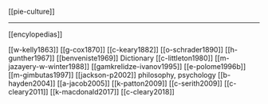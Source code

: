 [[pie-culture]]

---

[[encylopedias]]

[[w-kelly1863]]
[[g-cox1870]]
[[c-keary1882]]
[[o-schrader1890]]
[[h-gunther1967]]
[[benveniste1969]] Dictionary
[[c-littleton1980]]
[[m-jazayery-w-winter1988]] 
[[gamkrelidze-ivanov1995]]
[[e-polome1996b]]
[[m-gimbutas1997]]
[[jackson-p2002]]  philosophy, psychology
[[b-hayden2004]]
[[a-jacob2005]]
[[k-patton2009]]
[[c-serith2009]]
[[c-cleary2011]]
[[k-macdonald2017]]
[[c-cleary2018]]
